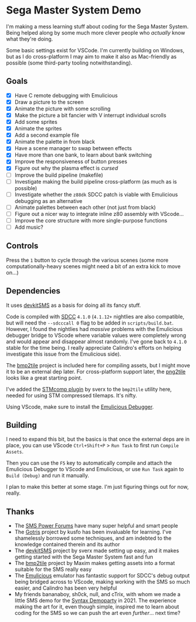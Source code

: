 # Sega Master System Demo

I'm making a mess learning stuff about coding for the Sega Master System. Being helped along by some much more clever people who _actually_ know what they're doing.

Some basic settings exist for VSCode. I'm currently building on Windows, but as I do cross-platform I may aim to make it also as Mac-friendly as possible (some third-party tooling notwithstanding).

## Goals

-   [x] Have C remote debugging with Emulicious
-   [x] Draw a picture to the screen
-   [x] Animate the picture with some scrolling
-   [x] Make the picture a bit fancier with V interrupt individual scrolls
-   [x] Add some sprites
-   [x] Animate the sprites
-   [x] Add a second example file
-   [x] Animate the palette in from black
-   [x] Have a scene manager to swap between effects
-   [x] Have more than one bank, to learn about bank switching
-   [x] Improve the responsiveness of button presses
-   [x] Figure out why the plasma effect is _cursed_
-   [ ] Improve the build pipeline (makefile)
-   [ ] Investigate making the build pipeline cross-platform (as much as is possible)
-   [ ] Investigate whether the `z88dk` SDCC patch is viable with Emulicious debugging as an alternative
-   [ ] Animate palettes between each other (not just from black)
-   [ ] Figure out a nicer way to integrate inline z80 assembly with VScode...
-   [ ] Improve the core structure with more single-purpose functions
-   [ ] Add music?

## Controls

Press the `1` button to cycle through the various scenes (some more computationally-heavy scenes might need a bit of an extra kick to move on...)

## Dependencies

It uses [devkitSMS](https://github.com/sverx/devkitSMS) as a basis for doing all its fancy stuff.

Code is compiled with [SDCC](http://sdcc.sourceforge.net/) `4.1.0` (`4.1.12+` nightlies are also compatible, but will need the `--sdcccall 0` flag to be added in `scripts/build.bat`. However, I found the nightlies had _massive_ problems with the Emulicious debugger bridge to VScode where variable values were completely wrong and would appear and disappear almost randomly. I've gone back to `4.1.0` stable for the time being. I really appreciate Calindro's efforts on helping investigate this issue from the Emulicious side).

The [bmp2tile](https://github.com/maxim-zhao/bmp2tile) project is included here for compiling assets, but I might move it to be an external dep later. For cross-platform support later, the [png2tile](https://github.com/yuv422/png2tile) looks like a great starting point.

I've added the [STMcomp plugin](https://github.com/sverx/STMcomp) by sverx to the `bmp2tile` utility here, needed for using STM compressed tilemaps. It's nifty.

Using VScode, make sure to install the [Emulicious Debugger](https://marketplace.visualstudio.com/items?itemName=emulicious.emulicious-debugger).

## Building

I need to expand this bit, but the basics is that once the external deps are in place, you can use VScode `Ctrl+Shift+P` > `Run Task` to first run `Compile Assets`.

Then you can use the `F5` key to automatically compile and attach the Emulicious Debugger to VScode and Emulicious, or use `Run Task` again to `Build (Debug)` and run it manually.

I plan to make this better at some stage. I'm just figuring things out for now, really.

## Thanks

-   The [SMS Power Forums](https://www.smspower.org/forums) have many super helpful and smart people
-   The [Gotris](https://gitlab.com/1985Alternativo/gotris) project by kusfo has been invaluable for learning. I've shamelessly borrowed some techniques, and am indebted to the knowledge contained therein and its author
-   The [devkitSMS](https://github.com/sverx/devkitSMS) project by sverx made setting up easy, and it makes getting started with the Sega Master System fast and fun
-   The [bmp2tile](https://github.com/maxim-zhao/bmp2tile) project by Maxim makes getting assets into a format suitable for the SMS really easy
-   The [Emulicious](https://emulicious.net/) emulator has fantastic support for SDCC's debug output being bridged across to VScode, making working with the SMS so much easier, and Calindro has been very helpful
-   My friends bananaboy, sh0ck, null, and cTrix, with whom we made a little SMS demo for the [Syntax Demoparty](https://syntaxparty.org/) in 2021. The experience making the art for it, even though simple, inspired me to learn about coding for the SMS so we can push the art even _further_... next time?
